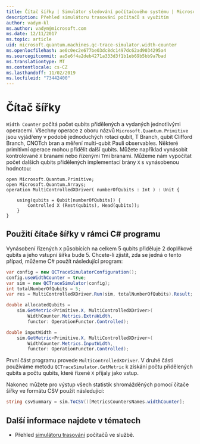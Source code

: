 ```yaml
---
title: Čítač šířky | Simulátor sledování počítačového systému | Microsoft Docs
description: Přehled simulátoru trasování počítačů s využitím
author: vadym-kl
ms.author: vadym@microsoft.com
ms.date: 12/11/2017
ms.topic: article
uid: microsoft.quantum.machines.qc-trace-simulator.width-counter
ms.openlocfilehash: ae0c0ec2e677be03dc8dc1497dc62ad9034295a4
ms.sourcegitcommit: aa5e6f4a2deb4271a333d3f1b1eb69b5bb9a7bad
ms.translationtype: MT
ms.contentlocale: cs-CZ
ms.lasthandoff: 11/02/2019
ms.locfileid: "73442400"
---
```

# <a name="width-counter"></a>Čítač šířky

`Width Counter` počítá počet qubits přidělených a vydaných jednotlivými operacemi.
Všechny operace z oboru názvů `Microsoft.Quantum.Primitive` jsou vyjádřeny v podobě jednoduchých rotací qubit, T Branch, qubit Clifford Branch, CNOTch bran a měření multi-qubit Pauli observables. Některé primitivní operace mohou přidělit další qubits. Můžete například vynásobit kontrolované `X` branami nebo řízenými `T`mi branami. Můžeme nám vypočítat počet dalších qubits přidělených implementací brány `X` s vynásobenou hodnotou:

```qsharp
open Microsoft.Quantum.Primitive;
open Microsoft.Quantum.Arrays;
operation MultiControlledXDriver( numberOfQubits : Int ) : Unit {

    using(qubits = Qubit[numberOfQubits]) {
        Controlled X (Rest(qubits), Head(qubits));
    } 
}
```

## <a name="using-width-counter-within-a-c-program"></a>Použití čítače šířky v rámci C# programu

Vynásobení řízených `X` působících na celkem 5 qubits přiděluje 2 doplňkové qubits a jeho vstupní šířka bude 5. Chcete-li zjistit, zda se jedná o tento případ, můžeme C# použít následující program:

```csharp 
var config = new QCTraceSimulatorConfiguration();
config.useWidthCounter = true;
var sim = new QCTraceSimulator(config);
int totalNumberOfQubits = 5;
var res = MultiControlledXDriver.Run(sim, totalNumberOfQubits).Result;

double allocatedQubits = 
    sim.GetMetric<Primitive.X, MultiControlledXDriver>(
        WidthCounter.Metrics.ExtraWidth,
        functor: OperationFunctor.Controlled); 

double inputWidth =
    sim.GetMetric<Primitive.X, MultiControlledXDriver>(
        WidthCounter.Metrics.InputWidth,
        functor: OperationFunctor.Controlled);
```

První část programu provede `MultiControlledXDriver`. V druhé části používáme metodu `QCTraceSimulator.GetMetric` k získání počtu přidělených qubits a počtu qubits, které řízené `X` přijaly jako vstup. 

Nakonec můžete pro výstup všech statistik shromážděných pomocí čítače šířky ve formátu CSV použít následující:
```csharp
string csvSummary = sim.ToCSV()[MetricsCountersNames.widthCounter];
```

## <a name="see-also"></a>Další informace najdete v tématech ##

- Přehled [simulátoru trasování](xref:microsoft.quantum.machines.qc-trace-simulator.intro) počítačů ve službě.
